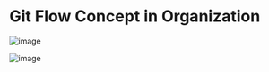 # Git Flow Concept in Organization
![image](https://github.com/fourtimes/git-flow-repo/assets/91359308/8f8ad89a-8c9f-4627-a904-1ce7d7d25cbc)

![image](https://github.com/fourtimes/git-flow-repo/assets/91359308/a62289da-6afc-44ce-a047-78a1c23f0597)
